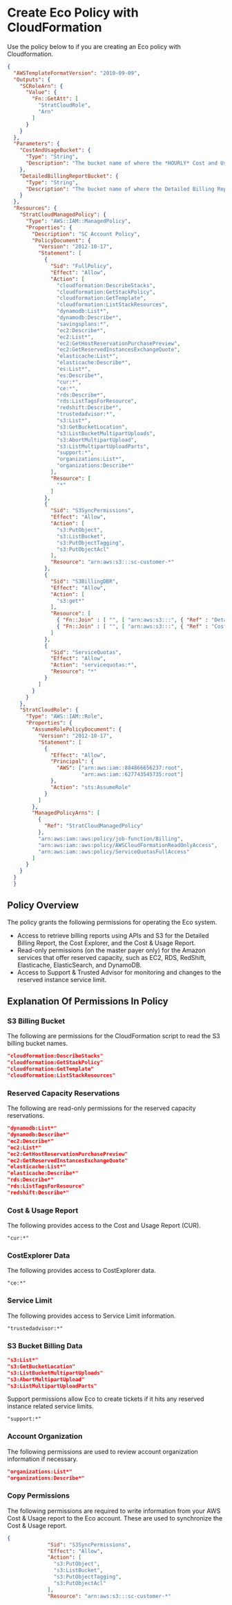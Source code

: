 # Create Eco Policy with CloudFormation

Use the policy below to if you are creating an Eco policy with Cloudformation.

```json
{
  "AWSTemplateFormatVersion": "2010-09-09",
  "Outputs": {
    "SCRoleArn": {
      "Value": {
        "Fn::GetAtt": [
          "StratCloudRole",
          "Arn"
        ]
      }
    }
  },
  "Parameters": {
    "CostAndUsageBucket": {
      "Type": "String",
      "Description": "The bucket name of where the *HOURLY* Cost and Usage Report is located. https://console.aws.amazon.com/billing/home?#/reports"
    },
    "DetailedBillingReportBucket": {
      "Type": "String",
      "Description": "The bucket name of where the Detailed Billing Report. It is listed here: https://console.aws.amazon.com/billing/home?#/preference"
    }
  },
  "Resources": {
    "StratCloudManagedPolicy": {
      "Type": "AWS::IAM::ManagedPolicy",
      "Properties": {
        "Description": "SC Account Policy",
        "PolicyDocument": {
          "Version": "2012-10-17",
          "Statement": [
            {
              "Sid": "FullPolicy",
              "Effect": "Allow",
              "Action": [
                "cloudformation:DescribeStacks",
                "cloudformation:GetStackPolicy",
                "cloudformation:GetTemplate",
                "cloudformation:ListStackResources",
                "dynamodb:List*",
                "dynamodb:Describe*",
                "savingsplans:*",
                "ec2:Describe*",
                "ec2:List*",
                "ec2:GetHostReservationPurchasePreview",
                "ec2:GetReservedInstancesExchangeQuote",
                "elasticache:List*",
                "elasticache:Describe*",
                "es:List*",
                "es:Describe*",
                "cur:*",
                "ce:*",
                "rds:Describe*",
                "rds:ListTagsForResource",
                "redshift:Describe*",
                "trustedadvisor:*",
                "s3:List*",
                "s3:GetBucketLocation",
                "s3:ListBucketMultipartUploads",
                "s3:AbortMultipartUpload",
                "s3:ListMultipartUploadParts",
                "support:*",
                "organizations:List*",
                "organizations:Describe*"
              ],
              "Resource": [
                "*"
              ]
            },
            {
              "Sid": "S3SyncPermissions",
              "Effect": "Allow",
              "Action": [
                "s3:PutObject",
                "s3:ListBucket",
                "s3:PutObjectTagging",
                "s3:PutObjectAcl"
              ],
              "Resource": "arn:aws:s3:::sc-customer-*"
            },
            {
              "Sid": "S3BillingDBR",
              "Effect": "Allow",
              "Action": [
                "s3:get*"
              ],
              "Resource": [
                { "Fn::Join" : [ "", [ "arn:aws:s3:::", { "Ref" : "DetailedBillingReportBucket" },"/*"]]},
                { "Fn::Join" : [ "", [ "arn:aws:s3:::", { "Ref" : "CostAndUsageBucket" },"/*"]]}
              ]
            },
            {
              "Sid": "ServiceQuotas",
              "Effect": "Allow",
              "Action": "servicequotas:*",
              "Resource": "*"
            }
          ]
        }
      }
    },
    "StratCloudRole": {
      "Type": "AWS::IAM::Role",
      "Properties": {
        "AssumeRolePolicyDocument": {
          "Version": "2012-10-17",
          "Statement": [
            {
              "Effect": "Allow",
              "Principal": {
                "AWS": ["arn:aws:iam::884866656237:root",
                        "arn:aws:iam::627743545735:root"]
              },
              "Action": "sts:AssumeRole"
            }
          ]
        },
        "ManagedPolicyArns": [
          {
            "Ref": "StratCloudManagedPolicy"
          },
          "arn:aws:iam::aws:policy/job-function/Billing",
          "arn:aws:iam::aws:policy/AWSCloudFormationReadOnlyAccess",
          "arn:aws:iam::aws:policy/ServiceQuotasFullAccess"
        ]
      }
    }
  }
  }
```

## Policy Overview

The policy grants the following permissions for operating the Eco system.

* Access to retrieve billing reports using APIs and S3 for the Detailed Billing Report, the Cost Explorer, and the Cost & Usage Report.
* Read-only permissions (on the master payer only) for the Amazon services that offer reserved capacity, such as EC2, RDS, RedShift, Elasticache, ElasticSearch, and DynamoDB.
* Access to Support & Trusted Advisor for monitoring and changes to the reserved instance service limit.

## Explanation Of Permissions In Policy
### S3 Billing Bucket

The following are permissions for the CloudFormation script to read the S3 billing bucket names.

```json
"cloudformation:DescribeStacks"
"cloudformation:GetStackPolicy"
"cloudformation:GetTemplate"
"cloudformation:ListStackResources"
```

### Reserved Capacity Reservations

The following are read-only permissions for the reserved capacity reservations.

```json
"dynamodb:List*"
"dynamodb:Describe*"
"ec2:Describe*"
"ec2:List*"
"ec2:GetHostReservationPurchasePreview"
"ec2:GetReservedInstancesExchangeQuote"
"elasticache:List*"
"elasticache:Describe*"
"rds:Describe*"
"rds:ListTagsForResource"
"redshift:Describe*"
```

### Cost & Usage Report

The following provides access to the Cost and Usage Report (CUR).

`"cur:*"`

### CostExplorer Data

The following provides access to CostExplorer data.

`"ce:*"`

### Service Limit

The following provides access to Service Limit information.

`"trustedadvisor:*"`

### S3 Bucket Billing Data

```json
"s3:List*"
"s3:GetBucketLocation"
"s3:ListBucketMultipartUploads"
"s3:AbortMultipartUpload"
"s3:ListMultipartUploadParts"
```

Support permissions allow Eco to create tickets if it hits any reserved instance related service limits.

`"support:*"`

### Account Organization

The following permissions are used to review account organization information if necessary.

```json
"organizations:List*"
"organizations:Describe*"
```

### Copy Permissions

The following permissions are required to write information from your AWS Cost & Usage report to the Eco account. These are used to synchronize the Cost & Usage report.

```json
{
             "Sid": "S3SyncPermissions",
             "Effect": "Allow",
             "Action": [
               "s3:PutObject",
               "s3:ListBucket",
               "s3:PutObjectTagging",
               "s3:PutObjectAcl"
             ],
             "Resource": "arn:aws:s3:::sc-customer-*"
```
